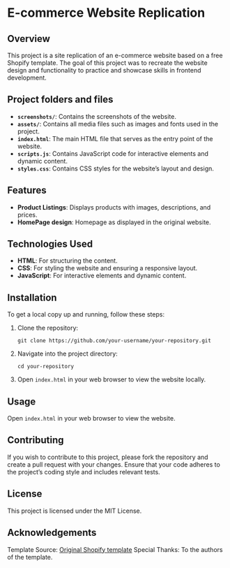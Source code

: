 # E-commerce Website Replication

## Overview

This project is a site replication of an e-commerce website based on a free Shopify template. The goal of this project was to recreate the website design and functionality to practice and showcase skills in frontend development.

## Project folders and files
- **`screenshots/`**: Contains the screenshots of the website.
- **`assets/`**: Contains all media files such as images and fonts used in the project.
- **`index.html`**: The main HTML file that serves as the entry point of the website.
- **`scripts.js`**: Contains JavaScript code for interactive elements and dynamic content.
- **`styles.css`**: Contains CSS styles for the website’s layout and design.

## Features

- **Product Listings**: Displays products with images, descriptions, and prices.
- **HomePage design**: Homepage as displayed in the original website.

## Technologies Used

- **HTML**: For structuring the content.
- **CSS**: For styling the website and ensuring a responsive layout.
- **JavaScript**: For interactive elements and dynamic content.

## Installation

To get a local copy up and running, follow these steps:

1. Clone the repository:

   ```git clone https://github.com/your-username/your-repository.git```

2. Navigate into the project directory:
   
    ```cd your-repository```

3. Open ```index.html``` in your web browser to view the website locally.


## Usage
Open ```index.html``` in your web browser to view the website.

## Contributing
If you wish to contribute to this project, please fork the repository and create a pull request with your changes. Ensure that your code adheres to the project’s coding style and includes relevant tests.

## License
This project is licensed under the MIT License.

## Acknowledgements
Template Source: [Original Shopify template](https://themes.shopify.com/themes/crave/styles/default/preview)
Special Thanks: To the authors of the template.
